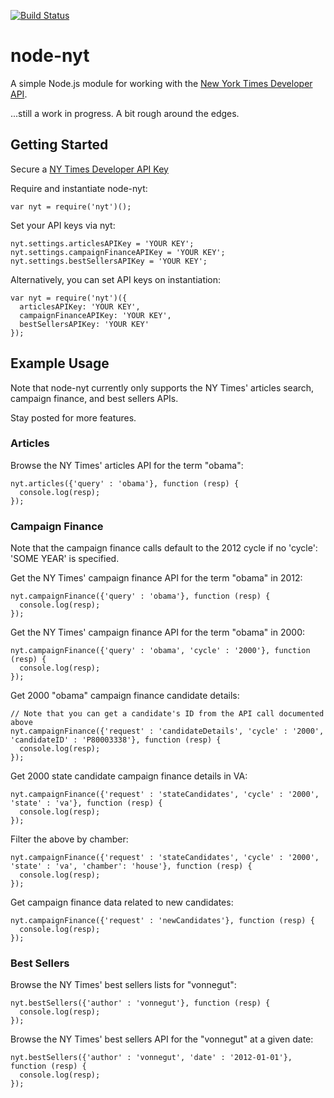 [![Build Status](https://secure.travis-ci.org/mdb/node-nyt.png)](http://travis-ci.org/mdb/node-nyt)

# node-nyt 

A simple Node.js module for working with the [New York Times Developer API](http://developer.nytimes.com).

...still a work in progress. A bit rough around the edges.

## Getting Started

Secure a [NY Times Developer API Key](http://developer.nytimes.com/apps/register)

Require and instantiate node-nyt:
  
    var nyt = require('nyt')();

Set your API keys via nyt:

    nyt.settings.articlesAPIKey = 'YOUR KEY';
    nyt.settings.campaignFinanceAPIKey = 'YOUR KEY';
    nyt.settings.bestSellersAPIKey = 'YOUR KEY';

Alternatively, you can set API keys on instantiation:

    var nyt = require('nyt')({
      articlesAPIKey: 'YOUR KEY',
      campaignFinanceAPIKey: 'YOUR KEY',
      bestSellersAPIKey: 'YOUR KEY'
    });

## Example Usage

Note that node-nyt currently only supports the NY Times' articles search, campaign finance, and best sellers APIs.

Stay posted for more features.

### Articles

Browse the NY Times' articles API for the term "obama":

    nyt.articles({'query' : 'obama'}, function (resp) {
      console.log(resp);
    });

### Campaign Finance

Note that the campaign finance calls default to the 2012 cycle if no 'cycle': 'SOME YEAR' is specified.

Get the NY Times' campaign finance API for the term "obama" in 2012:

    nyt.campaignFinance({'query' : 'obama'}, function (resp) {
      console.log(resp);
    });

Get the NY Times' campaign finance API for the term "obama" in 2000:

    nyt.campaignFinance({'query' : 'obama', 'cycle' : '2000'}, function (resp) {
      console.log(resp);
    });

Get 2000 "obama" campaign finance candidate details:

    // Note that you can get a candidate's ID from the API call documented above
    nyt.campaignFinance({'request' : 'candidateDetails', 'cycle' : '2000', 'candidateID' : 'P80003338'}, function (resp) {
      console.log(resp);
    });

Get 2000 state candidate campaign finance details in VA:

    nyt.campaignFinance({'request' : 'stateCandidates', 'cycle' : '2000', 'state' : 'va'}, function (resp) {
      console.log(resp);
    });

Filter the above by chamber:

    nyt.campaignFinance({'request' : 'stateCandidates', 'cycle' : '2000', 'state' : 'va', 'chamber': 'house'}, function (resp) {
      console.log(resp);
    });

Get campaign finance data related to new candidates:

    nyt.campaignFinance({'request' : 'newCandidates'}, function (resp) {
      console.log(resp);
    });

### Best Sellers

Browse the NY Times' best sellers lists for "vonnegut":

    nyt.bestSellers({'author' : 'vonnegut'}, function (resp) {
      console.log(resp);
    });

Browse the NY Times' best sellers API for the "vonnegut" at a given date:

    nyt.bestSellers({'author' : 'vonnegut', 'date' : '2012-01-01'}, function (resp) {
      console.log(resp);
    });

